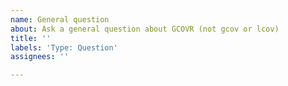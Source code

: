 ```yaml
---
name: General question
about: Ask a general question about GCOVR (not gcov or lcov)
title: ''
labels: 'Type: Question'
assignees: ''

---
```



